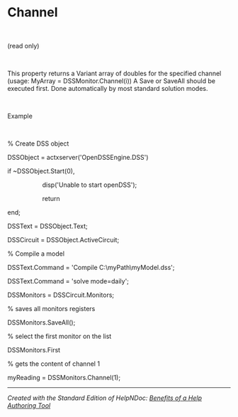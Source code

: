 # Channel

&nbsp;

(read only)

&nbsp;

This property returns a Variant array of doubles for the specified channel (usage: MyArray = DSSMonitor.Channel(i)) A Save or SaveAll should be executed first. Done automatically by most standard solution modes.

&nbsp;

Example

&nbsp;

% Create DSS object

DSSObject = actxserver('OpenDSSEngine.DSS')

if ~DSSObject.Start(0),

&nbsp; &nbsp; &nbsp; &nbsp; &nbsp; &nbsp; &nbsp; &nbsp; &nbsp; &nbsp; disp('Unable to start openDSS');

&nbsp; &nbsp; &nbsp; &nbsp; &nbsp; &nbsp; &nbsp; &nbsp; &nbsp; &nbsp; return

end;

DSSText = DSSObject.Text;

DSSCircuit = DSSObject.ActiveCircuit;

% Compile a model &nbsp; &nbsp; &nbsp; &nbsp;

DSSText.Command = 'Compile C:\\myPath\\myModel.dss';

DSSText.Command = 'solve mode=daily';

DSSMonitors = DSSCircuit.Monitors;

% saves all monitors registers

DSSMonitors.SaveAll();

% select the first monitor on the list

DSSMonitors.First

% gets the content of channel 1

myReading = DSSMonitors.Channel(1);&nbsp;


***
_Created with the Standard Edition of HelpNDoc: [Benefits of a Help Authoring Tool](<https://www.helpauthoringsoftware.com>)_
